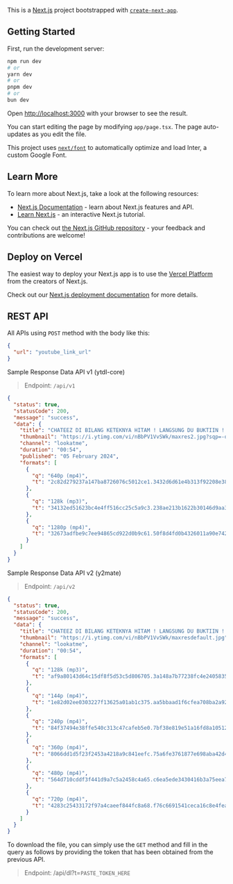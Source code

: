 This is a [Next.js](https://nextjs.org/) project bootstrapped with [`create-next-app`](https://github.com/vercel/next.js/tree/canary/packages/create-next-app).

## Getting Started

First, run the development server:

```bash
npm run dev
# or
yarn dev
# or
pnpm dev
# or
bun dev
```

Open [http://localhost:3000](http://localhost:3000) with your browser to see the result.

You can start editing the page by modifying `app/page.tsx`. The page auto-updates as you edit the file.

This project uses [`next/font`](https://nextjs.org/docs/basic-features/font-optimization) to automatically optimize and load Inter, a custom Google Font.

## Learn More

To learn more about Next.js, take a look at the following resources:

- [Next.js Documentation](https://nextjs.org/docs) - learn about Next.js features and API.
- [Learn Next.js](https://nextjs.org/learn) - an interactive Next.js tutorial.

You can check out [the Next.js GitHub repository](https://github.com/vercel/next.js/) - your feedback and contributions are welcome!

## Deploy on Vercel

The easiest way to deploy your Next.js app is to use the [Vercel Platform](https://vercel.com/new?utm_medium=default-template&filter=next.js&utm_source=create-next-app&utm_campaign=create-next-app-readme) from the creators of Next.js.

Check out our [Next.js deployment documentation](https://nextjs.org/docs/deployment) for more details.

## REST API

All APIs using `POST` method with the body like this:

```json
{
  "url": "youtube_link_url"
}
```

Sample Response Data API v1 (ytdl-core)

> Endpoint: `/api/v1`

```json
{
  "status": true,
  "statusCode": 200,
  "message": "success",
  "data": {
    "title": "CHATEEZ DI BILANG KETEKNYA HITAM ! LANGSUNG DU BUKTIIN ! #prazteguh #chateez #podcast",
    "thumbnail": "https://i.ytimg.com/vi/nBbPV1VvSWk/maxres2.jpg?sqp=-oaymwEoCIAKENAF8quKqQMcGADwAQH4Ac4FgAKACooCDAgAEAEYXSBlKFowDw==&rs=AOn4CLDNVNoJVav8fh-ND8JfKrRh8azgaw",
    "channel": "lookatme",
    "duration": "00:54",
    "published": "05 February 2024",
    "formats": [
      {
        "q": "640p (mp4)",
        "t": "2c82d279237a147ba8726076c5012ce1.3432d6d61e4b313f92208e38800932ae71596bb4236b14cf59ae241cbf944ef4.43b1a71f4cabd0e5623f7ff96f680465a045432ded0fb50102f8a337a96b85c2"
      },
      {
        "q": "128k (mp3)",
        "t": "34132ed51623bc4e4ff516cc25c5a9c3.238ae213b1622b30146d9aa32d68bddb0db8f2fcd8721d67eee5baab6ce4c9c4.0d6a515e727e204cd880818a5a619bf7259792d3f614bd4dda9c60e20eec5971"
      },
      {
        "q": "1280p (mp4)",
        "t": "32673adfbe9c7ee94865cd922d0b9c61.50f8d4fd0b4326011a90e7420fd4cc2321f6a5f5a86073542bc11e3d919383bf.d458ff66c4c154e97f50e50f203339bb785819345ce0155dc3ddf17393bf7ae5"
      }
    ]
  }
}
```

Sample Response Data API v2 (y2mate)

> Endpoint: `/api/v2`

```json
{
  "status": true,
  "statusCode": 200,
  "message": "success",
  "data": {
    "title": "CHATEEZ DI BILANG KETEKNYA HITAM ! LANGSUNG DU BUKTIIN ! #prazteguh #chateez #podcast",
    "thumbnail": "https://i.ytimg.com/vi/nBbPV1VvSWk/maxresdefault.jpg",
    "channel": "lookatme",
    "duration": "00:54",
    "formats": [
      {
        "q": "128k (mp3)",
        "t": "af9a80143d64c15df8f5d53c5d806705.3a148a7b77238fc4e2405835fdb20552f4d77fb7b96e78b26c6a578da882db2d.9c9ea85ccad28af7da1ab7757e6816e9c90782b662df2fd07cc1a59973512f6b"
      },
      {
        "q": "144p (mp4)",
        "t": "1e82d02ee0303227f13625a01ab1c375.aa5bbaad1f6cfea708ba2a92349d02f30a773c6e7b19dfd8ae24e5aac0f3591f.70404c5debaae49b941726c9bc122007dfd7a6b07d8a3b7d7eba2606edf35da1"
      },
      {
        "q": "240p (mp4)",
        "t": "84f37494e38ffe540c313c47cafeb5e0.7bf38e819e51a16fd8a1051282222f81fdb87b1acaa6f23f16faee094401132b.935d055300ee9a97803baa30c17caaa55ce6c2a9faf59485e734870109c3fcc2"
      },
      {
        "q": "360p (mp4)",
        "t": "8066dd1d5f23f2453a4218a9c841eefc.75a6fe3761877e698aba42d42f99cc9628346dea61cf98960f249694d788a0a7.fd29a97c7e8416e39c945d31dd5f40db1d87791791fe77757742f18ac818572d"
      },
      {
        "q": "480p (mp4)",
        "t": "564d710cddf3f441d9a7c5a2458c4a65.c6ea5ede3430416b3a75eea7f23f928b1ef16588527398392540b96ad43bf9ff.7e5e4870fd93028bc9365a1d2ede951d0944f01256d79d40fd6b9941c7c4c512"
      },
      {
        "q": "720p (mp4)",
        "t": "4283c25433172f97a4caeef844fc8a68.f76c6691541ceca16c8e4fea868954a06871e317b6490cefca50163e17743de9.31104e5f24f72d183278bbf34e82d612b8599a6a55f4d13bc9fe57580b99c06a"
      }
    ]
  }
}
```

To download the file, you can simply use the `GET` method and fill in the query as follows by providing the token that has been obtained from the previous API.

> Endpoint: /api/dl?t=`PASTE_TOKEN_HERE`
